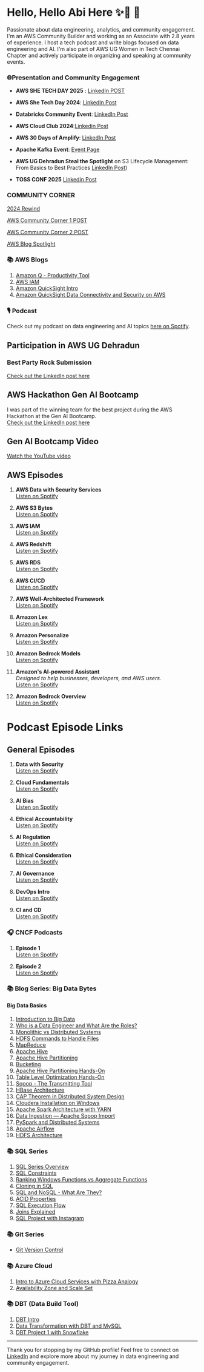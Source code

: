 # Hello, Hello Abi Here ✨️🚀 👋

Passionate about data engineering, analytics, and community engagement. I'm an AWS Community Builder and working as an Associate with 2.8 years of experience. I host a tech podcast and write blogs focused on data engineering and AI. I'm also part of AWS UG Women in Tech Chennai Chapter and actively participate in organizing and speaking at community events.


### 🌐Presentation and Community Engagement
- **AWS SHE TECH DAY 2025** : [LinkedIn POST](https://www.linkedin.com/posts/abinayasv_aws-community-activity-7309828350615662592-ljAW?utm_source=share&utm_medium=member_desktop&rcm=ACoAAC1z7TsBj6_ceWI9AC3F7lqWjPe9RWoRmLg)

- **AWS She Tech Day 2024**: [LinkedIn Post](https://www.linkedin.com/posts/abinayasv_awshetechday-activity-7219906680107491329-SFYn?utm_source=share&utm_medium=member_android)

- **Databricks Community Event**: [LinkedIn Post](https://www.linkedin.com/posts/abinayasv_databricks-onlineevent-gratitude-activity-7203350420998516736-GriT?utm_source=share&utm_medium=member_android)

- **AWS Cloud Club 2024**:[Linkedin Post](https://www.linkedin.com/posts/abinayasv_awssecurity-awscloudcommunityday2024-awscloudclubsjit-activity-7162195117150261249-FbUC?utm_source=share&utm_medium=member_android)

- **AWS 30 Days of Amplify**: [LinkedIn Post](https://www.linkedin.com/posts/abinayasv_30daysofamplify-awscommunity-aws-activity-7257346494121312256-5p17?utm_source=share&utm_medium=member_android)

- **Apache Kafka Event**: [Event Page](https://www.meetup.com/chennai-kafka/events/302419078/)

- **AWS UG Dehradun Steal the Spotlight**  on S3 Lifecycle Management: From Basics to Best Practices [LinkedIn Post](https://www.linkedin.com/posts/aws-user-group-dehradun_aws-community-stealthespotlight-ugcPost-7310667959243350016-kOB1?utm_source=share&utm_medium=member_desktop&rcm=ACoAAC1z7TsBj6_ceWI9AC3F7lqWjPe9RWoRmLg))

- **TOSS CONF 2025** [Linkedin Post](https://www.linkedin.com/posts/abinayasv_amazonq-activity-7353320673487851522-TLzh?utm_source=share&utm_medium=member_desktop&rcm=ACoAAC1z7TsBj6_ceWI9AC3F7lqWjPe9RWoRmLg)

  
### COMMUNITY CORNER
[2024 Rewind](https://www.linkedin.com/pulse/2024-year-unplanned-growth-community-learning-abi-abinaya-s-v-lndvc/?trackingId=bfQi0NlKP1DWL%2FybjaRFpw%3D%3D)

[AWS Community Corner 1 POST ](https://www.linkedin.com/pulse/aws-community-corner-jun-22-jul-1-2024-veliswa-boya-5z7vf/?trackingId=rH6Wj4j7REq%2FxsmaSdUORA%3D%3D)

[AWS Community Corner 2 POST](https://www.linkedin.com/feed/update/urn:li:activity:7194684607634558979/)

[AWS Blog Spotlight](https://www.linkedin.com/posts/awsugmdu_buildersskillsprint-awsserverless-serverless-ugcPost-7358875674473885696-SVJK?utm_source=share&utm_medium=member_desktop&rcm=ACoAAC1z7TsBj6_ceWI9AC3F7lqWjPe9RWoRmLg)

  ### 📚 AWS Blogs
1. [Amazon Q - Productivity Tool](https://medium.com/@abinayasv/from-can-it-do-this-to-wait-it-can-do-that-boosting-productivity-with-amazon-q-aeac61465d47)
2. [AWS IAM](https://medium.com/@abinayasv/aws-iam-4a8c4df48b98)
3. [Amazon QuickSight Intro](https://medium.com/@abinayasv/amazon-quicksight-part-1-3fe5d0eb8673)
4. [Amazon QuickSight Data Connectivity and Security on AWS](https://medium.com/@abinayasv/amazon-quicksight-part-2-084b997f9bef)

### 🎙️ Podcast
Check out my podcast on data engineering and AI topics [here on Spotify](https://open.spotify.com/show/0dhRfTXjhWAOzbgEBFKujz?si=f6abd4328d1d42d4).

## Participation in AWS UG Dehradun

### Best Party Rock Submission  
[Check out the LinkedIn post here](https://www.linkedin.com/posts/aws-user-group-dehradun_awsgenaibootcamp-innovation-techcommunity-activity-7222656699617177600-MUam?utm_source=share&utm_medium=member_android)

## AWS Hackathon Gen AI Bootcamp
I was part of the winning team for the best project during the AWS Hackathon at the Gen AI Bootcamp.  
[Check out the LinkedIn post here](https://www.linkedin.com/posts/ugcPost-7225008122191339520-WiOhutm_source=share&utm_medium=member_android)

## Gen AI Bootcamp Video  
[Watch the YouTube video](https://youtu.be/XYMqWF_j6nc?si=t6HH2wzzM-zDONaK)

## AWS Episodes

1. **AWS Data with Security Services**  
   [Listen on Spotify](https://open.spotify.com/episode/2sx2HwaGP4K9vNsswFpeEg?si=Yi8RwWc7RkyZXZZnUZz-SQ)

2. **AWS S3 Bytes**  
   [Listen on Spotify](https://open.spotify.com/episode/3qbt2rckEUL4V4OStXaUS8?si=FAihZlYBQ6aR5NXZgRopLA)

3. **AWS IAM**  
   [Listen on Spotify](https://open.spotify.com/episode/3qbt2rckEUL4V4OStXaUS8?si=FAihZlYBQ6aR5NXZgRopLA)

4. **AWS Redshift**  
   [Listen on Spotify](https://open.spotify.com/episode/7zlOhYt0mXjg2WhV65hntZ?si=z7wPi8fbRhaddkXVEX-q6Q)

5. **AWS RDS**  
   [Listen on Spotify](https://open.spotify.com/episode/3CEOsXYs2i1laYlMO32JYG?si=iuvmoTCJS0aWrY6bN3Uiug)

6. **AWS CI/CD**  
   [Listen on Spotify](https://open.spotify.com/episode/0bEBnRxkOWZkWIXOkKtQaR?si=gSfPNCNYRru-ffgHTA5fvw)

7. **AWS Well-Architected Framework**  
   [Listen on Spotify](https://open.spotify.com/episode/2HXifOWN1S2ttpQeS1SqUk?si=fwujo3MiTm-pL6NhRRm8kw)


8. **Amazon Lex**  
   [Listen on Spotify](https://open.spotify.com/episode/1sZ5bBtDRDPnZwuKo3kJ0D)

9. **Amazon Personalize**  
   [Listen on Spotify](https://open.spotify.com/episode/4Rx39tLtQnPlseZxxNBz6L)

10. **Amazon Bedrock Models**  
   [Listen on Spotify](https://open.spotify.com/episode/4iyBVtJIexU7XMFDvV4iKm)

11. **Amazon's AI-powered Assistant**  
   _Designed to help businesses, developers, and AWS users._  
   [Listen on Spotify](https://open.spotify.com/episode/54JyhHXzxOSJBxwJpJHGx5)

12. **Amazon Bedrock Overview**  
   [Listen on Spotify](https://open.spotify.com/episode/0RP8Yjjvd5wtnsvaw8w1jj)


# Podcast Episode Links

## General Episodes

1. **Data with Security**  
   [Listen on Spotify](https://open.spotify.com/episode/7ALKBYYNGEOzbKJqSdCngH?si=E2SpAWeYQv6xxdShDhGf1w)

2. **Cloud Fundamentals**  
   [Listen on Spotify](https://open.spotify.com/episode/2luUqb03ePVIPFOUcQAgUa?si=fHpJDBVdTP6kYO1JgiVL1A)

3. **AI Bias**  
   [Listen on Spotify](https://open.spotify.com/episode/14hi9x7apoENyq8xEAeLUP?si=3-e1PZuYSIiPm5pQHx1bQw)

4. **Ethical Accountability**  
   [Listen on Spotify](https://open.spotify.com/episode/3cdW5GGyob00GSxPvSO7Ub?si=8iRco4xfRfmlb1Rfc1rZMA)

5. **AI Regulation**  
   [Listen on Spotify](https://open.spotify.com/episode/3NYGc0pdH6yTgPRjNBdY3H?si=-nOh5og4T06WbJkkqZ4RRw)

6. **Ethical Consideration**  
   [Listen on Spotify](https://open.spotify.com/episode/3NYGc0pdH6yTgPRjNBdY3H?si=-nOh5og4T06WbJkkqZ4RRw)

7. **AI Governance**  
   [Listen on Spotify](https://open.spotify.com/episode/6zUMe8hwmEMpPgum0cVyFg?si=SDYUgG9nROOl_Pb_0Y1VXw)

8. **DevOps Intro**  
   [Listen on Spotify](https://open.spotify.com/episode/3qRCyjLQtxgWgtZDecZyrq?si=RshPDRmqQ524O3OHXQz9gg)

9. **CI and CD**  
   [Listen on Spotify](https://open.spotify.com/episode/0bEBnRxkOWZkWIXOkKtQaR?si=gSfPNCNYRru-ffgHTA5fvw)

### 🎧 CNCF Podcasts

1. **Episode 1**  
   [Listen on Spotify](https://open.spotify.com/episode/2bPRjyHhW8MR1EO6Acfk7n)

2. **Episode 2**  
   [Listen on Spotify](https://open.spotify.com/episode/7dr181n2wMa2UjzeJQvWSE)


### 📚 Blog Series: Big Data Bytes

#### Big Data Basics
1. [Introduction to Big Data](https://medium.com/@abinayasv/introduction-of-big-data-f05f20c8f5f4)
2. [Who is a Data Engineer and What Are the Roles?](https://medium.com/@abinayasv/who-is-data-engineers-and-what-are-the-roles-8f177cee4bba)
3. [Monolithic vs Distributed Systems](https://medium.com/@abinayasv/monolithic-vs-distributed-system-eebdfe6a4455)
4. [HDFS Commands to Handle Files](https://medium.com/@abinayasv/hdfs-commands-to-handle-the-files-dcc8aa13296e)
5. [MapReduce](https://medium.com/@abinayasv/mapreduce-60b174e4252f)
6. [Apache Hive](https://medium.com/@abinayasv/apache-hive-924879e2d22c)
7. [Apache Hive Partitioning](https://medium.com/@abinayasv/apache-hive-partitioning-3a590363baf9)
8. [Bucketing](https://medium.com/@abinayasv/bucketing-apache-hive-bfb77fc756cd)
9. [Apache Hive Partitioning Hands-On](https://medium.com/@abinayasv/apache-hive-partitioning-hands-on-d23251974e48)
10. [Table Level Optimization Hands-On](https://medium.com/@abinayasv/table-level-optimization-hands-on-42ec110b2534)
11. [Sqoop - The Transmitting Tool](https://medium.com/@abinayasv/lets-have-a-knowledge-about-sqoop-d7ac24e27cfd)
12. [HBase Architecture](https://medium.com/@abinayasv/hbase-architecture-9a3e54580207)
13. [CAP Theorem in Distributed System Design](https://medium.com/@abinayasv/look-into-the-cap-theorem-c61f8ce6de90)
14. [Cloudera Installation on Windows](https://medium.com/@abinayasv/cloudera-installation-on-windows-23d9c4f92a0b)
15. [Apache Spark Architecture with YARN](https://medium.com/@abinayasv/apache-spark-architecture-with-yarn-139887037f04)
16. [Data Ingestion — Apache Sqoop Import](https://medium.com/@abinayasv/data-ingestion-apache-sqoop-import-9ee766860303)
17. [PySpark and Distributed Systems](https://medium.com/@abinayasv/behind-the-scenes-with-pyspark-and-distributed-systems-fba955061c8d)
18. [Apache Airflow](https://medium.com/@abinayasv/apache-airflow-011e9b41fd61)
19. [HDFS Architecture](https://medium.com/@abinayasv/hdfs-architecture-3c838c38b9a5)

### 📚 SQL Series
1. [SQL Series Overview](https://medium.com/@abinayasv/sql-series-958eff526494)
2. [SQL Constraints](https://medium.com/@abinayasv/sql-series-constraints-8200b04f3da3)
3. [Ranking Windows Functions vs Aggregate Functions](https://medium.com/@abinayasv/ranking-windows-functions-vs-aggregate-functions-aac49228631b)
4. [Cloning in SQL](https://medium.com/@abinayasv/cloning-in-sql-efe47fb8b5c9)
5. [SQL and NoSQL - What Are They?](https://medium.com/@abinayasv/sql-and-nosql-what-are-they-304a5bf8f88d)
6. [ACID Properties](https://medium.com/@abinayasv/guardians-of-data-demystifying-acid-properties-with-practical-examples-cf1dccf0555f)
7. [SQL Execution Flow](https://medium.com/@abinayasv/sql-execution-flow-3e138fa60224)
8. [Joins Explained](https://medium.com/@abinayasv/joins-explanation-52a8f43bec85)
9. [SQL Project with Instagram](https://medium.com/dev-genius/sql-project-with-instagram-83b5c909223c)

### 📚 Git Series
- [Git Version Control](https://medium.com/@abinayasv/git-version-control-6662b5b5b1c8)

### 📚 Azure Cloud
1. [Intro to Azure Cloud Services with Pizza Analogy](https://medium.com/@abinayasv/demystifying-azure-cloud-services-shared-responsibility-a-pizza-analogy-0a44985ad00c)
2. [Availability Zone and Scale Set](https://medium.com/@abinayasv/availability-zone-and-scale-s-0e338ea529a7)

### 📚 DBT (Data Build Tool)
1. [DBT Intro](https://medium.com/@abinayasv/dbt-2ab508fadbd5)
2. [Data Transformation with DBT and MySQL](https://medium.com/dev-genius/data-transformation-with-dbt-and-mysql-63dbf35150fc)
3. [DBT Project 1 with Snowflake](https://medium.com/dev-genius/dbt-project-1-3dda74f60c26)

---

Thank you for stopping by my GitHub profile! Feel free to connect on [LinkedIn](https://www.linkedin.com/in/abinayasv/) and explore more about my journey in data engineering and community engagement.
